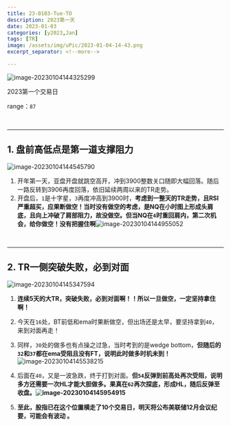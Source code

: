 ```yaml
---
title: 23-0103-Tue-TO
description: 2023第一天
date: 2023-01-03
categories: [y2023,Jan]
tags: [TR]
image: /assets/img/uPic/2023-01-04-14-43.png
excerpt_separator: <!--more-->

---
```


![image-20230104144325299](https://cdn.jsdelivr.net/gh/shawnyeung/shawnyeung.github.io@master/assets/img/uPic/2023-01-04-14-43.png)

2023第一个交易日

 <!--more-->

range：`87`

<br/>

---

## 1. 盘前高低点是第一道支撑阻力

![image-20230104144545790](https://cdn.jsdelivr.net/gh/shawnyeung/shawnyeung.github.io@master/assets/img/uPic/2023-01-04-14-45.png)

1. 开年第一天，亚盘开盘就跳空高开，冲到3900整数关口随即大幅回落。随后一路反转到3906再度回落，依旧延续两周以来的TR走势。
1. 开盘后，`1`是十字星，`3`再度冲高到3900时，**考虑到一整天的TR走势，且RSI严重超买，应果断做空！当时没有做空的考虑，是NQ在小时图上形成头肩底，且向上冲破了肩部阻力，故没做空。但当NQ在`4`时重回肩内，第二次机会，给你做空！没有把握住啊**![image-20230104144955052](https://cdn.jsdelivr.net/gh/shawnyeung/shawnyeung.github.io@master/assets/img/uPic/2023-01-04-14-49.png)

<br/>

---

## 2. TR一侧突破失败，必到对面

![image-20230104145347594](https://cdn.jsdelivr.net/gh/shawnyeung/shawnyeung.github.io@master/assets/img/uPic/2023-01-04-14-53.png)

1. **连续5天的大TR，突破失败，必到对面啊！！所以一旦做空，一定坚持拿住啊！**

2. 今天在`16`处，BT前低和ema时果断做空，但出场还是太早，要坚持拿到`40`，来到对面再走！

3. 同样，`30`处的做多也有点操之过急，当时考到的是wedge bottom，**但随后的`32`和`37`都在ema受阻且没有FT，说明此时做多时机未到！**![image-20230104145538215](https://cdn.jsdelivr.net/gh/shawnyeung/shawnyeung.github.io@master/assets/img/uPic/2023-01-04-14-55.png)

4. 后面在`40`，又是一波急跌，终于打到对面。**但`54`反弹到前高处再次受阻，说明多方还需要一次HL才能大胆做多。果真在`62`再次探底，形成HL，随后反弹至收盘。![image-20230104145954915](https://cdn.jsdelivr.net/gh/shawnyeung/shawnyeung.github.io@master/assets/img/uPic/2023-01-04-14-59.png)**

5. **至此，股指已在这个位置横走了10个交易日，明天将公布美联储12月会议纪要，可能会有波动 。**

   

<br/>
